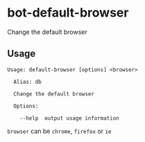 # bot-default-browser

Change the default browser

## Usage

```
Usage: default-browser [options] <browser>

  Alias: db

  Change the default browser

  Options:

    --help  output usage information
```

`browser` can be `chrome`, `firefox` or `ie`
